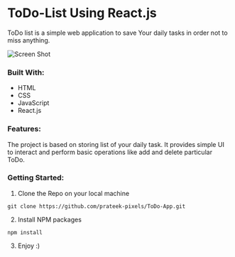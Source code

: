 # ToDo-List Using React.js

ToDo list is a simple web application to save Your daily tasks in order not to miss anything.

![Screen Shot](https://i.ibb.co/pydrs3r/rtodo-ss.jpg)


### Built With:
* HTML
* CSS
* JavaScript
* React.js

### Features:
The project is based on storing list of your daily task. It provides simple UI to interact and perform basic operations like add and delete particular ToDo.

### Getting Started:

1. Clone the Repo on your local machine 
```
git clone https://github.com/prateek-pixels/ToDo-App.git
```

2. Install NPM packages
```
npm install
```

3. Enjoy :)

